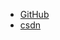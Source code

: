 * [GitHub](https://github.com/ngaiwe/static-server)
* [csdn](https://www.npmjs.com/package/static-server-weiran)